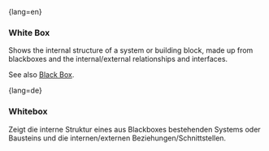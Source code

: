 {lang=en}
### White Box

Shows the internal structure of a system or building block, made up from blackboxes and the internal/external relationships and interfaces.

See also [Black Box](#term-blackbox).

{lang=de}
### Whitebox

Zeigt die interne Struktur eines aus Blackboxes bestehenden Systems
oder Bausteins und die internen/externen Beziehungen/Schnittstellen.

